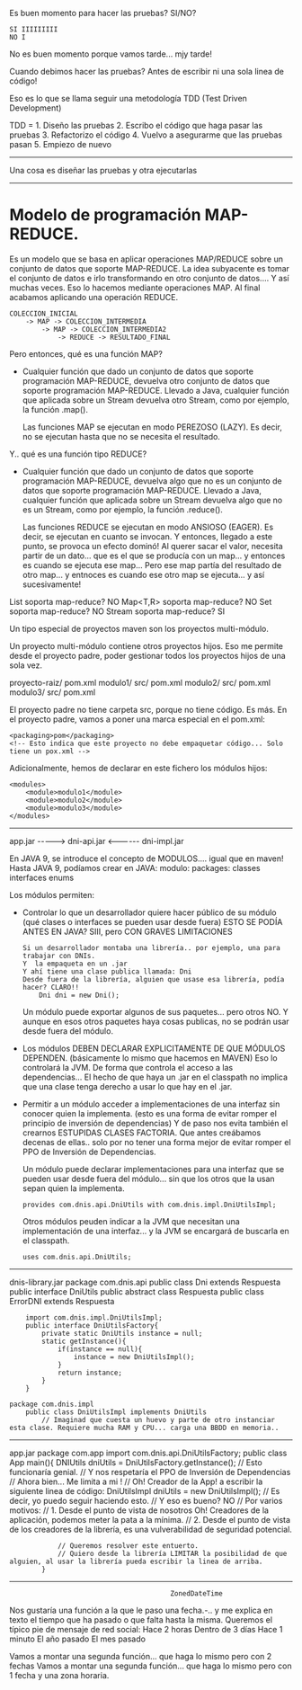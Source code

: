 
Es buen momento para hacer las pruebas? SI/NO?

    SI IIIIIIIII
    NO I

No es buen momento porque vamos tarde... mjy tarde!

Cuando debimos hacer las pruebas?
Antes de escribir ni una sola linea de código!

Eso es lo que se llama seguir una metodología TDD (Test Driven Development)

TDD = 
    1. Diseño las pruebas
    2. Escribo el código que haga pasar las pruebas
    3. Refactorizo el código
    4. Vuelvo a asegurarme que las pruebas pasan
    5. Empiezo de nuevo

---

Una cosa es diseñar las pruebas y otra ejecutarlas

---

# Modelo de programación MAP-REDUCE.

Es un modelo que se basa en aplicar operaciones MAP/REDUCE sobre un conjunto de datos que soporte MAP-REDUCE.
La idea subyacente es tomar el conjunto de datos e irlo transformando en otro conjunto de datos.... Y así muchas veces. Eso lo hacemos mediante operaciones MAP.
Al final acabamos aplicando una operación REDUCE.


    COLECCION_INICIAL 
        -> MAP -> COLECCION_INTERMEDIA 
            -> MAP -> COLECCION_INTERMEDIA2 
                -> REDUCE -> RESULTADO_FINAL

Pero entonces, qué es una función MAP?
- Cualquier función que dado un conjunto de datos que soporte programación MAP-REDUCE, devuelva otro conjunto de datos que soporte programación MAP-REDUCE.
    Llevado a Java, cualquier función que aplicada sobre un Stream<T> devuelva otro Stream<R>, como por ejemplo, la función .map().

    Las funciones MAP se ejecutan en modo PEREZOSO (LAZY). Es decir, no se ejecutan hasta que no se necesita el resultado.

Y.. qué es una función tipo REDUCE?
- Cualquier función que dado un conjunto de datos que soporte programación MAP-REDUCE, devuelva algo que no es un conjunto de datos que soporte programación MAP-REDUCE.
    Llevado a Java, cualquier función que aplicada sobre un Stream<T> devuelva algo que no es un Stream, como por ejemplo, la función .reduce().

    Las funciones REDUCE se ejecutan en modo ANSIOSO (EAGER). Es decir, se ejecutan en cuanto se invocan. Y entonces, llegado a este punto, se provoca un efecto dominó!
    Al querer sacar el valor, necesita partir de un dato... que es el que se producía con un map... y entonces es cuando se ejecuta ese map...
    Pero ese map partía del resultado de otro map... y entnoces es cuando ese otro map se ejecuta... y así sucesivamente!


List<T> soporta map-reduce?  NO
Map<T,R> soporta map-reduce? NO
Set<T> soporta map-reduce?   NO
Stream<T> soporta map-reduce? SI



Un tipo especial de proyectos maven son los proyectos multi-módulo.

Un proyecto multi-módulo contiene otros proyectos hijos.
Eso me permite desde el proyecto padre, poder gestionar todos los proyectos hijos de una sola vez.


proyecto-raiz/
    pom.xml
    modulo1/
        src/
        pom.xml
    modulo2/
        src/
        pom.xml
    modulo3/
        src/
        pom.xml

El proyecto padre no tiene carpeta src, porque no tiene código.
Es más. En el proyecto padre, vamos a poner una marca especial en el pom.xml:

    <packaging>pom</packaging>
    <!-- Esto indica que este proyecto no debe empaquetar código... Solo tiene un pox.xml -->

Adicionalmente, hemos de declarar en este fichero los módulos hijos:
    
    <modules>
        <module>modulo1</module>
        <module>modulo2</module>
        <module>modulo3</module>
    </modules>



---


   app.jar   ----->    dni-api.jar     <------    dni-impl.jar

En JAVA 9, se introduce el concepto de MODULOS.... igual que en maven!
Hasta JAVA 9, podíamos crear en JAVA:
    modulo:
         packages:
            classes
            interfaces
            enums

Los módulos permiten:
  - Controlar lo que un desarrollador quiere hacer público de su módulo (qué clases o interfaces se pueden usar desde fuera)
     ESTO SE PODÍA ANTES EN JAVA? SIII, pero CON GRAVES LIMITACIONES

        Si un desarrollador montaba una librería.. por ejemplo, una para trabajar con DNIs.
        Y  la empaqueta en un .jar
        Y ahí tiene una clase publica llamada: Dni
        Desde fuera de la librería, alguien que usase esa librería, podía hacer? CLARO!!
            Dni dni = new Dni();

    Un módulo puede exportar algunos de sus paquetes... pero otros NO.
    Y aunque en esos otros paquetes haya cosas publicas, no se podrán usar desde fuera del módulo.
  - Los módulos DEBEN DECLARAR EXPLICITAMENTE DE QUE MÓDULOS DEPENDEN.
      (básicamente lo mismo que hacemos en MAVEN)
      Eso lo controlará la JVM. De forma que controla el acceso a las dependencias... El hecho de que haya un .jar en el classpath no implica que una clase tenga derecho a usar lo que hay en el .jar.
  - Permitir a un módulo acceder a implementaciones de una interfaz sin conocer quien la implementa.
      (esto es una forma de evitar romper el principio de inversión de dependencias)
      Y de paso nos evita también el crearnos ESTUPIDAS CLASES FACTORIA.
      Que antes creábamos decenas de ellas.. solo por no tener una forma mejor de evitar romper el PPO de Inversión de Dependencias.

      Un módulo puede declarar implementaciones para una interfaz que se pueden usar desde fuera del módulo... sin que los otros que la usan sepan quien la implementa.

        provides com.dnis.api.DniUtils with com.dnis.impl.DniUtilsImpl;

      Otros módulos peuden indicar a la JVM que necesitan una implementación de una interfaz... y la JVM se encargará de buscarla en el classpath.

        uses com.dnis.api.DniUtils;

---
dnis-library.jar
    package com.dnis.api
        public class Dni extends Respuesta
        public interface DniUtils
        public abstract class Respuesta
        public class ErrorDNI extends Respuesta

        import com.dnis.impl.DniUtilsImpl;
        public interface DniUtilsFactory{
            private static DniUtils instance = null;
            static getInstance(){
                if(instance == null){
                    instance = new DniUtilsImpl();
                }
                return instance;
            }
        }

    package com.dnis.impl
        public class DniUtilsImpl implements DniUtils
            // Imaginad que cuesta un huevo y parte de otro instanciar esta clase. Requiere mucha RAM y CPU... carga una BBDD en memoria..

---
app.jar
    package com.app
        import com.dnis.api.DniUtilsFactory;
        public class App
            main(){
                DNIUtils dniUtils = DniUtilsFactory.getInstance();
                // Esto funcionaría genial.
                // Y nos respetaría el PPO de Inversión de Dependencias
                // Ahora bien... Me limita a mi !
                // Oh! Creador de la App! a escribir la siguiente linea de código:
                DniUtilsImpl dniUtils = new DniUtilsImpl();
                // Es decir, yo puedo seguir haciendo esto.
                // Y eso es bueno? NO
                // Por varios motivos:
                // 1. Desde el punto de vista de nosotros Oh! Creadores de la aplicación, podemos meter la pata a la mínima.
                // 2. Desde el punto de vista de los creadores de la librería, es una vulverabilidad de seguridad potencial.

                // Queremos resolver este entuerto.
                // Quiero desde la librería LIMITAR la posibilidad de que alguien, al usar la librería pueda escribir la linea de arriba.
            }




---
                                            ZonedDateTime
Nos gustaría una función a la que le paso una fecha.-.. y me explica en texto el tiempo que ha pasado o que falta hasta la misma.
Queremos el típico pie de mensaje de red social:
    Hace 2 horas
    Dentro de 3 días
    Hace 1 minuto
    El año pasado
    El mes pasado

Vamos a montar una segunda función... que haga lo mismo pero con 2 fechas
Vamos a montar una segunda función... que haga lo mismo pero con 1 fecha y una zona horaria.
